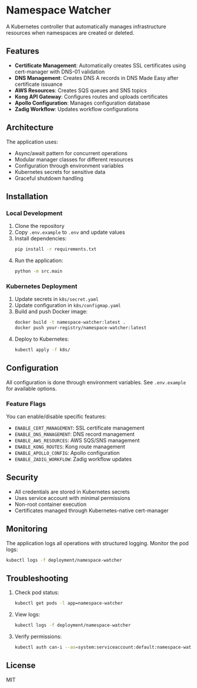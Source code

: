 # Namespace Watcher

A Kubernetes controller that automatically manages infrastructure resources when namespaces are created or deleted.

## Features

- **Certificate Management**: Automatically creates SSL certificates using cert-manager with DNS-01 validation
- **DNS Management**: Creates DNS A records in DNS Made Easy after certificate issuance
- **AWS Resources**: Creates SQS queues and SNS topics
- **Kong API Gateway**: Configures routes and uploads certificates
- **Apollo Configuration**: Manages configuration database
- **Zadig Workflow**: Updates workflow configurations

## Architecture

The application uses:
- Async/await pattern for concurrent operations
- Modular manager classes for different resources
- Configuration through environment variables
- Kubernetes secrets for sensitive data
- Graceful shutdown handling

## Installation

### Local Development

1. Clone the repository
2. Copy `.env.example` to `.env` and update values
3. Install dependencies:
   ```bash
   pip install -r requirements.txt
   ```
4. Run the application:
   ```bash
   python -m src.main
   ```

### Kubernetes Deployment

1. Update secrets in `k8s/secret.yaml`
2. Update configuration in `k8s/configmap.yaml`
3. Build and push Docker image:
   ```bash
   docker build -t namespace-watcher:latest .
   docker push your-registry/namespace-watcher:latest
   ```
4. Deploy to Kubernetes:
   ```bash
   kubectl apply -f k8s/
   ```

## Configuration

All configuration is done through environment variables. See `.env.example` for available options.

### Feature Flags

You can enable/disable specific features:
- `ENABLE_CERT_MANAGEMENT`: SSL certificate management
- `ENABLE_DNS_MANAGEMENT`: DNS record management
- `ENABLE_AWS_RESOURCES`: AWS SQS/SNS management
- `ENABLE_KONG_ROUTES`: Kong route management
- `ENABLE_APOLLO_CONFIG`: Apollo configuration
- `ENABLE_ZADIG_WORKFLOW`: Zadig workflow updates

## Security

- All credentials are stored in Kubernetes secrets
- Uses service account with minimal permissions
- Non-root container execution
- Certificates managed through Kubernetes-native cert-manager

## Monitoring

The application logs all operations with structured logging. Monitor the pod logs:

```bash
kubectl logs -f deployment/namespace-watcher
```

## Troubleshooting

1. Check pod status:
   ```bash
   kubectl get pods -l app=namespace-watcher
   ```

2. View logs:
   ```bash
   kubectl logs -f deployment/namespace-watcher
   ```

3. Verify permissions:
   ```bash
   kubectl auth can-i --as=system:serviceaccount:default:namespace-watcher list namespaces
   ```

## License

MIT